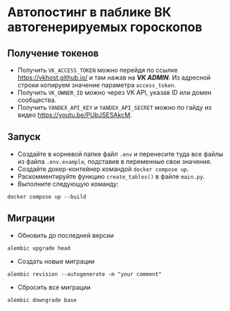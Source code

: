 # Автопостинг в паблике ВК автогенерируемых гороскопов

## Получение токенов
- Получить `VK_ACCESS_TOKEN` можно перейдя по ссылке https://vkhost.github.io/ и там нажав на ***VK ADMIN***. Из адресной строки копируем значение параметра `access_token`.
- Получить `VK_OWNER_ID` можно через VK API, указав ID или домен сообщества.
- Получить `YANDEX_API_KEY` и `YANDEX_API_SECRET` можно по гайду из видео https://youtu.be/PUbJSESAkcM.

## Запуск
- Создайте в корневой папке файл `.env` и перенесите туда все файлы из файла `.env.example`, подставив в переменные свои значения.
- Создайте докер-контейнер командой `docker compose up`.
- Раскомментируйте функцию `create_tables()` в файле `main.py`.
- Выполните следующую команду:
```shell
docker compose up --build
```

## Миграции
- Обновить до последней версии
```shell
alembic upgrade head
```
- Создать новые миграции
```shell
alembic revision --autogenerate -m "your comment"
```
- Сбросить все миграции
```shell
alembic downgrade base
```